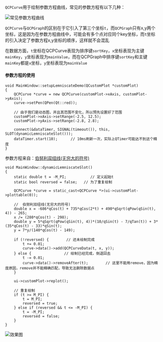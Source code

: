 `QCPCurve`用于绘制参数方程曲线，常见的参数方程有以下几种：

![常见参数方程曲线](https://imgconvert.csdnimg.cn/aHR0cHM6Ly91cGxvYWQtaW1hZ2VzLmppYW5zaHUuaW8vdXBsb2FkX2ltYWdlcy8xOTA3NTIxMC03MmQ2NmMzNzNmNjBlNTZiLnBuZw?x-oss-process=image/format,png#pic_center)

`QCPCurve`与`QCPGraph`的区别在于它引入了第三个坐标`t`，而`QCPGraph`只有x,y两个坐标，这是因为在参数方程曲线中，可能会有多个点对应同个key坐标，而`t`坐标的引入决定了参数方程x,y坐标的顺序，这样就不会混乱

在数据方面，`t`坐标在QCPCurve表现为排序键`sortKey`，`x`坐标表现为主键`mainKey`，`y`坐标表现为`mainValue`，而在QCPGraph中排序键`sortKey`和主键`mainKey`都是`x`坐标，`y`坐标表现为`mainValue`

#### 参数方程的使用

```
void MainWindow::setupLemniscateDemo(QCustomPlot *customPlot)
{
    QCPCurve *curve = new QCPCurve(customPlot->xAxis, customPlot->yAxis);
    curve->setPen(QPen(Qt::red));

    // 由于我们是动态图，并且其范围不变化，所以预先设置好了范围
    customPlot->xAxis->setRange(-2.5, 12.5);
    customPlot->yAxis->setRange(-2.8, 2.8);

    connect(&dataTimer, SIGNAL(timeout()), this, SLOT(dynamicLemniscateSlot()));
    dataTimer.start(10);      // 10ms刷新一次，实际上QTimer可能达不到这个精度
}
```

参数方程来自：[伯努利双纽线(无穷大的符号)](https://blog.csdn.net/stereohomology/article/details/45528463)
```
void MainWindow::dynamicLemniscateSlot()
{
    static double t = -M_PI;           // 定义起始t
    static bool reversed = false;   // 为了重复绘制

    QCPCurve *curve = static_cast<QCPCurve *>(ui->customPlot->plottable(0));

    //  伯努利双纽线(无穷大的符号)
    double x = -686*qCos(t) + 735*qCos(2*t) + 490*qSqrt(qPow(qSin(t), 4)) - 265;
    x /= (280*qCos(t) - 298);
    double y = 5*qSqrt(qPow(qSin(t), 4))*(10/qSin(t) - 7/qTan(t)) + 3*(35*qCos(t) - 33)*qSin(t);
    y = 7*y/(140*qCos(t) - 149);

    if (!reversed) {        // 还未绘制完成
        t += 0.01;
        curve->data()->add(QCPCurveData(t, x, y));
    } else {               // 绘制已经完成，倒退回去
        t -= 0.01;
        curve->data()->removeAfter(t);        // 这里不能用remove，因为精度原因，remove并不能精确匹配，导致无法删除数据点
    }

    ui->customPlot->replot();

    // 重复绘制
    if (t >= M_PI) {
        t = M_PI;
        reversed = true;
    } else if (reversed && t <= -M_PI) {
        t = -M_PI;
        reversed = false;
    }
}
```


![效果图](https://imgconvert.csdnimg.cn/aHR0cHM6Ly91cGxvYWQtaW1hZ2VzLmppYW5zaHUuaW8vdXBsb2FkX2ltYWdlcy8xOTA3NTIxMC0wZjQzY2M0ZmQwZGE3ODVkLmdpZg#pic_center)
